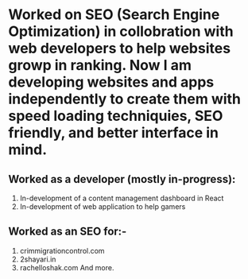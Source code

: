 # Worked on SEO (Search Engine Optimization) in collobration with web developers to help websites growp in ranking. Now I am developing websites and apps independently to create them with speed loading techniquies, SEO friendly, and better interface in mind.

## Worked as a developer (mostly in-progress):
1. In-development of a content management dashboard in React
2. In-development of web application to help gamers

## Worked as an SEO for:-
1. crimmigrationcontrol.com
2. 2shayari.in
3. rachelloshak.com
And more. 
